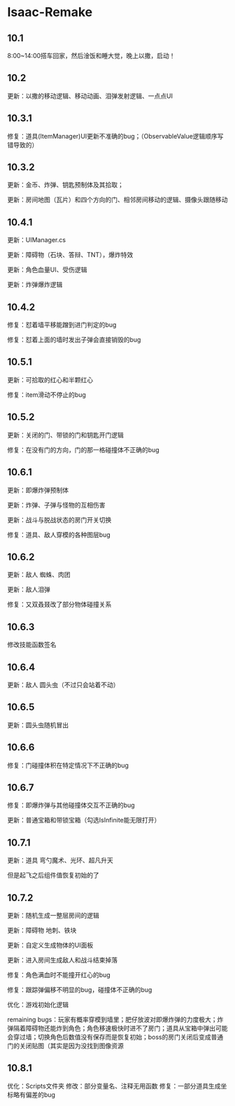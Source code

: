 # Isaac-Remake
## 10.1
8:00~14:00搭车回家，然后淦饭和睡大觉，晚上以撒，启动！  
## 10.2
更新：以撒的移动逻辑、移动动画、泪弹发射逻辑、一点点UI  
## 10.3.1
修复：道具(ItemManager)UI更新不准确的bug；（ObservableValue逻辑顺序写错导致的）
## 10.3.2
更新：金币、炸弹、钥匙预制体及其拾取；  

更新：房间地图（瓦片）和四个方向的门、相邻房间移动的逻辑、摄像头跟随移动  
## 10.4.1
更新：UIManager.cs  

更新：障碍物（石块、答辩、TNT），爆炸特效  

更新：角色血量UI、受伤逻辑  

更新：炸弹爆炸逻辑  
## 10.4.2
修复：怼着墙平移能蹭到进门判定的bug  

修复：怼着上面的墙时发出子弹会直接销毁的bug  
## 10.5.1
更新：可拾取的红心和半颗红心  

修复：item滑动不停止的bug  
## 10.5.2
更新：关闭的门、带锁的门和钥匙开门逻辑  

修复：在没有门的方向，门的那一格碰撞体不正确的bug  
## 10.6.1
更新：即爆炸弹预制体  

更新：炸弹、子弹与怪物的互相伤害  

更新：战斗与脱战状态的房门开关切换  

修复：道具、敌人穿模的各种图层bug  
## 10.6.2
更新：敌人 蜘蛛、肉团  

更新：敌人泪弹  

修复：又双叒叕改了部分物体碰撞关系
## 10.6.3
修改技能函数签名
## 10.6.4
更新：敌人 圆头虫（不过只会站着不动）
## 10.6.5
更新：圆头虫随机冒出
## 10.6.6
修复：门碰撞体积在特定情况下不正确的bug
## 10.6.7
修复：即爆炸弹与其他碰撞体交互不正确的bug  

更新：普通宝箱和带锁宝箱（勾选IsInfinite能无限打开）
## 10.7.1
更新：道具 弯勺魔术、光环、超凡升天  

但是起飞之后组件值恢复初始的了
## 10.7.2
更新：随机生成一整层房间的逻辑  

更新：障碍物 地刺、铁块  

更新：自定义生成物体的UI面板  

更新：进入房间生成敌人和战斗结束掉落  

修复：角色满血时不能撞开红心的bug  

修复：跟踪弹偏移不明显的bug，碰撞体不正确的bug  

优化：游戏初始化逻辑  

remaining bugs：玩家有概率穿模到墙里；肥仔放波对即爆炸弹的力度极大；炸弹隔着障碍物还能炸到角色；角色移速极快时进不了房门；道具从宝箱中弹出可能会穿过墙；切换角色后数值没有保存而是恢复初始；boss的房门关闭后变成普通门的关闭贴图（其实是因为没找到图像资源
## 10.8.1
优化：Scripts文件夹
修改：部分变量名、注释无用函数
修复：一部分道具生成坐标略有偏差的bug
